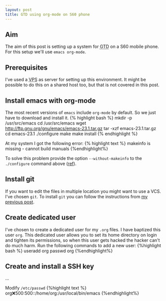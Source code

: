 ```yaml
--- 
layout: post
title: GTD using org-mode on S60 phone
---
```

## Aim
The aim of this post is setting up a system for <acronym title="Getting Things Done">GTD</acronym> on a S60 mobile phone. For this setup we'll use `emacs org-mode`.

## Prerequisites
I've used a <acronym title="Virtual Private Server">VPS</acronym> as server for setting up this environment. It might be possible to do this on a shared host too, but that is not covered in this post.

## Install emacs with org-mode
The most recent versions of `emacs` include `org-mode` by default. So we just have to download and install it.
{% highlight bash %}
mkdir -p /usr/src/emacs
cd /usr/src/emacs
wget http://ftp.gnu.org/gnu/emacs/emacs-23.1.tar.gz
tar -xzf emacs-23.1.tar.gz
cd emacs-23.1
./configure
make
make install
{% endhighlight %}

At my system I got the following error:
{% highlight text %}
makeinfo is missing - cannot build manuals
{%endhighlight%}

To solve this problem provide the option `--without-makeinfo` to the `./configure` command above ([ref](http://osdir.com/ml/wp-forums/2009-08/msg00001.html)).

## Install git
If you want to edit the files in multiple location you might want to use a VCS. I've chosen `git`. To install `git` you can follow the instructions from [my previous post](/2009/09/install-git-on-a-shared-webhost/).

## Create dedicated user
I've chosen to create a dedicated user for my `.org` files. I have baptized this user `org`. This dedicated user allows you to set its home directory on login and tighten its permissions, so when this user gets hacked the hacker can't do much harm.
Run the following commands to add a new user:
{%highlight bash %}
useradd org
passwd org
{%endhighlight%}

## Create and install a SSH key
...

Modify `/etc/passwd`
{%highlight text %}
org:x:500:500::/home/org:/usr/local/bin/emacs
{%endhighlight%}